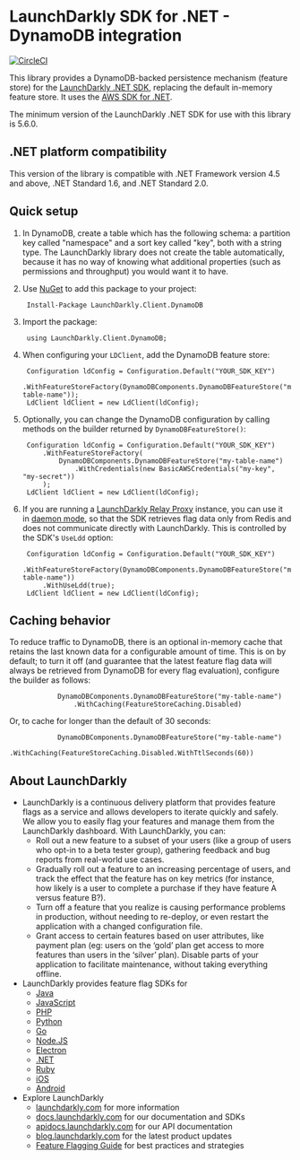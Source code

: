 LaunchDarkly SDK for .NET - DynamoDB integration
=============================================
[![CircleCI](https://circleci.com/gh/launchdarkly/dotnet-client-dynamodb.svg?style=svg)](https://circleci.com/gh/launchdarkly/dotnet-client-dynamodb)

This library provides a DynamoDB-backed persistence mechanism (feature store) for the [LaunchDarkly .NET SDK](https://github.com/launchdarkly/dotnet-client), replacing the default in-memory feature store. It uses the [AWS SDK for .NET](https://aws.amazon.com/sdk-for-net/).

The minimum version of the LaunchDarkly .NET SDK for use with this library is 5.6.0.

.NET platform compatibility
---------------------------

This version of the library is compatible with .NET Framework version 4.5 and above, .NET Standard 1.6, and .NET Standard 2.0.

Quick setup
-----------

1. In DynamoDB, create a table which has the following schema: a partition key called "namespace" and a sort key called "key", both with a string type. The LaunchDarkly library does not create the table automatically, because it has no way of knowing what additional properties (such as permissions and throughput) you would want it to have.

2. Use [NuGet](http://docs.nuget.org/docs/start-here/using-the-package-manager-console) to add this package to your project:

        Install-Package LaunchDarkly.Client.DynamoDB

3. Import the package:

        using LaunchDarkly.Client.DynamoDB;

4. When configuring your `LDClient`, add the DynamoDB feature store:

        Configuration ldConfig = Configuration.Default("YOUR_SDK_KEY")
            .WithFeatureStoreFactory(DynamoDBComponents.DynamoDBFeatureStore("my-table-name"));
        LdClient ldClient = new LdClient(ldConfig);

5. Optionally, you can change the DynamoDB configuration by calling methods on the builder returned by `DynamoDBFeatureStore()`:

        Configuration ldConfig = Configuration.Default("YOUR_SDK_KEY")
            .WithFeatureStoreFactory(
                DynamoDBComponents.DynamoDBFeatureStore("my-table-name")
                    .WithCredentials(new BasicAWSCredentials("my-key", "my-secret"))
            );
        LdClient ldClient = new LdClient(ldConfig);

5. If you are running a [LaunchDarkly Relay Proxy](https://github.com/launchdarkly/ld-relay) instance, you can use it in [daemon mode](https://github.com/launchdarkly/ld-relay#daemon-mode), so that the SDK retrieves flag data only from Redis and does not communicate directly with LaunchDarkly. This is controlled by the SDK's `UseLdd` option:

        Configuration ldConfig = Configuration.Default("YOUR_SDK_KEY")
            .WithFeatureStoreFactory(DynamoDBComponents.DynamoDBFeatureStore("my-table-name"))
            .WithUseLdd(true);
        LdClient ldClient = new LdClient(ldConfig);

Caching behavior
----------------

To reduce traffic to DynamoDB, there is an optional in-memory cache that retains the last known data for a configurable amount of time. This is on by default; to turn it off (and guarantee that the latest feature flag data will always be retrieved from DynamoDB for every flag evaluation), configure the builder as follows:

                DynamoDBComponents.DynamoDBFeatureStore("my-table-name")
                    .WithCaching(FeatureStoreCaching.Disabled)

Or, to cache for longer than the default of 30 seconds:

                DynamoDBComponents.DynamoDBFeatureStore("my-table-name")
                    .WithCaching(FeatureStoreCaching.Disabled.WithTtlSeconds(60))

About LaunchDarkly
-----------

* LaunchDarkly is a continuous delivery platform that provides feature flags as a service and allows developers to iterate quickly and safely. We allow you to easily flag your features and manage them from the LaunchDarkly dashboard.  With LaunchDarkly, you can:
    * Roll out a new feature to a subset of your users (like a group of users who opt-in to a beta tester group), gathering feedback and bug reports from real-world use cases.
    * Gradually roll out a feature to an increasing percentage of users, and track the effect that the feature has on key metrics (for instance, how likely is a user to complete a purchase if they have feature A versus feature B?).
    * Turn off a feature that you realize is causing performance problems in production, without needing to re-deploy, or even restart the application with a changed configuration file.
    * Grant access to certain features based on user attributes, like payment plan (eg: users on the ‘gold’ plan get access to more features than users in the ‘silver’ plan). Disable parts of your application to facilitate maintenance, without taking everything offline.
* LaunchDarkly provides feature flag SDKs for
    * [Java](http://docs.launchdarkly.com/docs/java-sdk-reference "Java SDK")
    * [JavaScript](http://docs.launchdarkly.com/docs/js-sdk-reference "LaunchDarkly JavaScript SDK")
    * [PHP](http://docs.launchdarkly.com/docs/php-sdk-reference "LaunchDarkly PHP SDK")
    * [Python](http://docs.launchdarkly.com/docs/python-sdk-reference "LaunchDarkly Python SDK")
    * [Go](http://docs.launchdarkly.com/docs/go-sdk-reference "LaunchDarkly Go SDK")
    * [Node.JS](http://docs.launchdarkly.com/docs/node-sdk-reference "LaunchDarkly Node SDK")
    * [Electron](http://docs.launchdarkly.com/docs/electron-sdk-reference "LaunchDarkly Electron SDK")
    * [.NET](http://docs.launchdarkly.com/docs/dotnet-sdk-reference "LaunchDarkly .Net SDK")
    * [Ruby](http://docs.launchdarkly.com/docs/ruby-sdk-reference "LaunchDarkly Ruby SDK")
    * [iOS](http://docs.launchdarkly.com/docs/ios-sdk-reference "LaunchDarkly iOS SDK")
    * [Android](http://docs.launchdarkly.com/docs/android-sdk-reference "LaunchDarkly Android SDK")
* Explore LaunchDarkly
    * [launchdarkly.com](http://www.launchdarkly.com/ "LaunchDarkly Main Website") for more information
    * [docs.launchdarkly.com](http://docs.launchdarkly.com/  "LaunchDarkly Documentation") for our documentation and SDKs
    * [apidocs.launchdarkly.com](http://apidocs.launchdarkly.com/  "LaunchDarkly API Documentation") for our API documentation
    * [blog.launchdarkly.com](http://blog.launchdarkly.com/  "LaunchDarkly Blog Documentation") for the latest product updates
    * [Feature Flagging Guide](https://github.com/launchdarkly/featureflags/  "Feature Flagging Guide") for best practices and strategies
